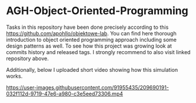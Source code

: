 # AGH-Object-Oriented-Programming

Tasks in this repository have been done precisely according to this https://github.com/apohllo/obiektowe-lab. You can find here thorough
introduction to object oriented programming approach including some design patterns as well. To see how this project was growing look at commits history
and released tags. I strongly recommend to also visit linked repository above.

Additionally, below I uploaded short video showing how this simulation works.





https://user-images.githubusercontent.com/91955435/209690191-032f112d-9719-47e6-a980-c3e5eed73306.mp4

